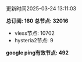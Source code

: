 更新时间2025-03-24 13:11:03

**总订阅: 160**
**总节点: 32016**
- vless节点: 10702
- hysteria2节点: 9

**google ping有效节点: 492**
